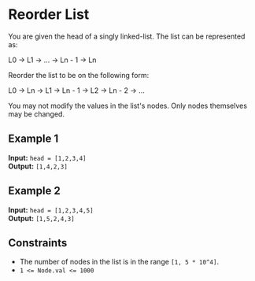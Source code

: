 # Reorder List

You are given the head of a singly linked-list. The list can be represented as:

L0 → L1 → … → Ln - 1 → Ln

Reorder the list to be on the following form:

L0 → Ln → L1 → Ln - 1 → L2 → Ln - 2 → …

You may not modify the values in the list's nodes. Only nodes themselves may be changed.

## Example 1

**Input:** `head = [1,2,3,4]`  
**Output:** `[1,4,2,3]`

## Example 2

**Input:** `head = [1,2,3,4,5]`  
**Output:** `[1,5,2,4,3]`

## Constraints

- The number of nodes in the list is in the range `[1, 5 * 10^4]`.
- `1 <= Node.val <= 1000`
